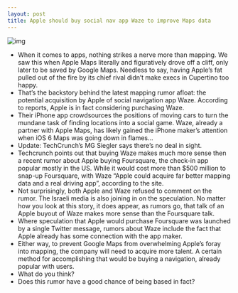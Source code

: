 ```yaml
---
layout: post
title: Apple should buy social nav app Waze to improve Maps data
---
```

![img](http://media.idownloadblog.com/wp-content/uploads/2012/02/waze.jpg)
* When it comes to apps, nothing strikes a nerve more than mapping. We saw this when Apple Maps literally and figuratively drove off a cliff, only later to be saved by Google Maps. Needless to say, having Apple’s fat pulled out of the fire by its chief rival didn’t make execs in Cupertino too happy.
* That’s the backstory behind the latest mapping rumor afloat: the potential acquisition by Apple of social navigation app Waze. According to reports, Apple is in fact considering purchasing Waze.
* Their iPhone app crowdsources the positions of moving cars to turn the mundane task of finding locations into a social game. Waze, already a partner with Apple Maps, has likely gained the iPhone maker’s attention when iOS 6 Maps was going down in flames…
* Update: TechCrunch’s MG Siegler says there’s no deal in sight.
* Techcrunch points out that buying Waze makes much more sense then a recent rumor about Apple buying Foursquare, the check-in app popular mostly in the US. While it would cost more than $500 million to snap-up Foursquare, with Waze “Apple could acquire far better mapping data and a real driving app”, according to the site.
* Not surprisingly, both Apple and Waze refused to comment on the rumor. The Israeli media is also joining in on the speculation. No matter how you look at this story, it does appear, as rumors go, that talk of an Apple buyout of Waze makes more sense than the Foursquare talk.
* Where speculation that Apple would purchase Foursquare was launched by a single Twitter message, rumors about Waze include the fact that Apple already has some connection with the app maker.
* Either way, to prevent Google Maps from overwhelming Apple’s foray into mapping, the company will need to acquire more talent. A certain method for accomplishing that would be buying a navigation, already popular with users.
* What do you think?
* Does this rumor have a good chance of being based in fact?

